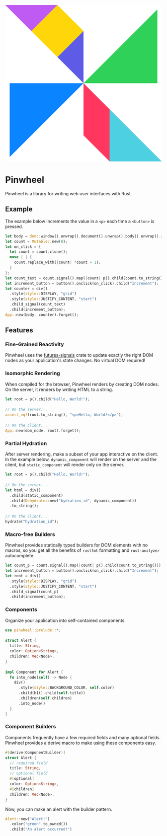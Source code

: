 <p align="center">
  <img src="pinwheel.svg" title="Pinwheel">
</p>

# Pinwheel

Pinwheel is a library for writing web user interfaces with Rust.

## Example

The example below increments the value in a `<p>` each time a `<button>` is pressed.

```rust
let body = dom::window().unwrap().document().unwrap().body().unwrap().into();
let count = Mutable::new(0);
let on_click = {
  let count = count.clone();
  move |_| {
    count.replace_with(|count| *count + 1);
  }
};
let count_text = count.signal().map(|count| p().child(count.to_string()));
let increment_button = button().onclick(on_click).child("Increment");
let counter = div()
  .style(style::DISPLAY, "grid")
  .style(style::JUSTIFY_CONTENT, "start")
  .child_signal(count_text)
  .child(increment_button);
App::new(body, counter).forget();
```

## Features

### Fine-Grained Reactivity

Pinwheel uses the [futures-signals](https://lib.rs/futures-signals) crate to update exactly the right DOM nodes as your application's state changes. No virtual DOM required!

### Isomorphic Rendering

When compiled for the browser, Pinwheel renders by creating DOM nodes. On the server, it renders by writing HTML to a string.

```rust
let root = p().child("Hello, World!");

// On the server...
assert_eq!(root.to_string(), "<p>Hello, World!</p>");

// On the client...
App::new(dom_node, root).forget();
```

### Partial Hydration

After server rendering, make a subset of your app interactive on the client. In the example below, `dynamic_component` will render on the server and the client, but `static_component` will render only on the server.

```rust
let root = p().child("Hello, World!");

// On the server...
let html = div()
  .child(static_component)
  .child(Dehydrate::new("hydration_id", dynamic_component))
  .to_string();

// On the client...
hydrate("hydration_id");
```

### Macro-free Builders

Pinwheel provides statically typed builders for DOM elements with no macros, so you get all the benefits of `rustfmt` formatting and `rust-analyzer` autocomplete.

```rust
let count_p = count.signal().map(|count| p().child(count.to_string()));
let increment_button = button().onclick(on_click).child("Increment");
let root = div()
  .style(style::DISPLAY, "grid")
  .style(style::JUSTIFY_CONTENT, "start")
  .child_signal(count_p)
  .child(increment_button);
```

### Components

Organize your application into self-contained components.

```rust
use pinwheel::prelude::*;

struct Alert {
  title: String,
  color: Option<String>,
  children: Vec<Node>,
}

impl Component for Alert {
  fn into_node(self) -> Node {
    div()
      .style(style::BACKGROUND_COLOR, self.color)
      .child(h1().child(self.title))
      .children(self.children)
      .into_node()
  }
}
```

### Component Builders

Components frequently have a few required fields and many optional fields. Pinwheel provides a derive macro to make using these components easy.

```rust
#[derive(ComponentBuilder)]
struct Alert {
  // required field
  title: String,
  // optional field
  #[optional]
  color: Option<String>,
  #[children]
  children: Vec<Node>,
}
```

Now, you can make an alert with the builder pattern.

```rust
Alert::new("Alert!")
  .color("green".to_owned())
  .child("An alert occurred!")
```
